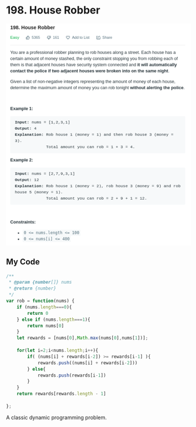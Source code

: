 # 198. House Robber

![](.gitbook/assets/image%20%2831%29.png)

## My Code

```javascript
/**
 * @param {number[]} nums
 * @return {number}
 */
var rob = function(nums) {
    if (nums.length===0){
        return 0
    } else if (nums.length===1){
        return nums[0]
    } 
    let rewards = [nums[0],Math.max(nums[0],nums[1])];
    
    for(let i=2;i<nums.length;i++){
        if( (nums[i] + rewards[i-2]) >= rewards[i-1] ){
            rewards.push((nums[i] + rewards[i-2]))
        } else{
            rewards.push(rewards[i-1])
        }
    }
    return rewards[rewards.length - 1]
    
};
```

A classic dynamic programming problem.

